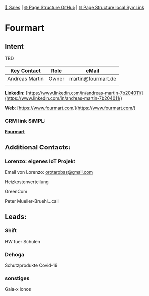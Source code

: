 [📁 Sales](../sales.md) | [🌐 Page Structure GitHub](/2cu.atlassian.net/wiki/spaces/CCU/pages/500000002/fourmart.md) | [🌐 Page Structure local SymLink](./fourmart.page.md)

# Fourmart

## Intent

TBD

| **Key Contact** | **Role** | **eMail** |
| --- | --- | --- |
| Andreas Martin | Owner | martin@fourmart.de |
|     |     |     |

**LinkedIn:** [https://www.linkedin.com/in/andreas-martin-7b204011/](https://www.linkedin.com/in/andreas-martin-7b204011/)

**Web**: [https://www.fourmart.com/](https://www.fourmart.com/)

### **CRM link SiMPL:**

[**Fourmart**](https://app.simplapp.io/company/2bs7hmt5WyPfpDm2)

## Additional Contacts:

### Lorenzo: eigenes IoT Projekt

Email von Lorenzo: [orotarobas@gmail.com](mailto:orotarobas@gmail.com)

Heizkostenverteilung

GreenCom

Peter Mueller-Bruehl…call

## Leads:

### Shift

HW fuer Schulen

### Dehoga

Schutzprodukte Covid-19

### sonstiges

Gaia-x ionos
